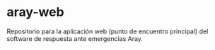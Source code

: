 # aray-web
Repositorio para la aplicación web (punto de encuentro principal) del software de respuesta ante emergencias Aray.
